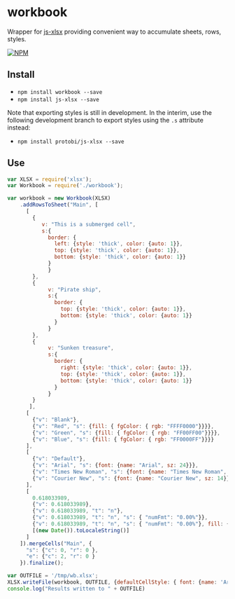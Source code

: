# workbook
Wrapper for [js-xlsx](https://github.com/SheetJS/js-xlsx) providing convenient way to accumulate sheets, rows, styles.

[![NPM](https://nodei.co/npm/workbook.png?downloads=true&stars=true)](https://nodei.co/npm/workbook/)

## Install

* `npm install workbook --save`
* `npm install js-xlsx --save` 

Note that exporting styles is still in development. In the interim, use the following development branch to export styles using the `.s` attribute instead:
* `npm install protobi/js-xlsx --save` 


## Use

```js
var XLSX = require('xlsx');
var Workbook = require('./workbook');

var workbook = new Workbook(XLSX)
    .addRowsToSheet("Main", [
      [
        {
           v: "This is a submerged cell",
           s:{
             border: {
               left: {style: 'thick', color: {auto: 1}},
               top: {style: 'thick', color: {auto: 1}},
               bottom: {style: 'thick', color: {auto: 1}}
             }
             }
        },
        {
             v: "Pirate ship",
             s:{
               border: {
                 top: {style: 'thick', color: {auto: 1}},
                 bottom: {style: 'thick', color: {auto: 1}}
               }
             }
        },
        {
             v: "Sunken treasure",
             s:{
               border: {
                 right: {style: 'thick', color: {auto: 1}},
                 top: {style: 'thick', color: {auto: 1}},
                 bottom: {style: 'thick', color: {auto: 1}}
               }
             }
        }
       ],
      [
        {"v": "Blank"},
        {"v": "Red", "s": {fill: { fgColor: { rgb: "FFFF0000"}}}},
        {"v": "Green", "s": {fill: { fgColor: { rgb: "FF00FF00"}}}},
        {"v": "Blue", "s": {fill: { fgColor: { rgb: "FF0000FF"}}}}
      ],
      [
        {"v": "Default"},
        {"v": "Arial", "s": {font: {name: "Arial", sz: 24}}},
        {"v": "Times New Roman", "s": {font: {name: "Times New Roman", sz: 16}}},
        {"v": "Courier New", "s": {font: {name: "Courier New", sz: 14}}}
      ],
      [
        0.618033989,
        {"v": 0.618033989},
        {"v": 0.618033989, "t": "n"},
        {"v": 0.618033989, "t": "n", "s": { "numFmt": "0.00%"}},
        {"v": 0.618033989, "t": "n", "s": { "numFmt": "0.00%"}, fill: { fgColor: { rgb: "FFFFCC00"}}},
        [(new Date()).toLocaleString()]
      ]
    ]).mergeCells("Main", {
      "s": {"c": 0, "r": 0 },
      "e": {"c": 2, "r": 0 }
    }).finalize();

var OUTFILE = '/tmp/wb.xlsx';
XLSX.writeFile(workbook, OUTFILE, {defaultCellStyle: { font: {name: 'Arial', sz: '12'}}});
console.log("Results written to " + OUTFILE)
```

